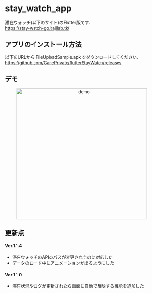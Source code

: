 # stay_watch_app
滞在ウォッチ(以下のサイト)のFlutter版です．  
https://stay-watch-go.kajilab.tk/

## アプリのインストール方法
以下のURLから FileUploadSample.apk をダウンロードしてください．  
https://github.com/GanePrivate/flutterStayWatch/releases

## デモ
<div align="center">
<img src="demo.gif" alt="demo" width="auto" height="430px">
</div>

## 更新点
#### Ver.1.1.4
- 滞在ウォッチのAPIのパスが変更されたのに対応した
- データのロード中にアニメーションが出るようにした

#### Ver.1.1.0
- 滞在状況やログが更新されたら画面に自動で反映する機能を追加した